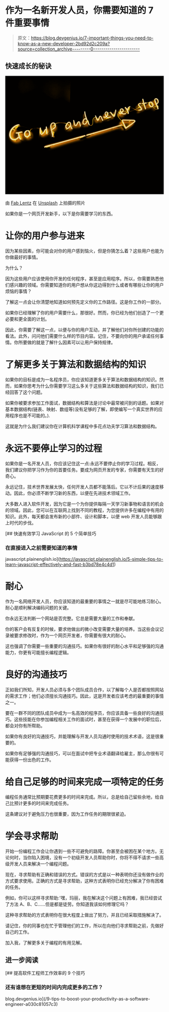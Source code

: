 # 作为一名新开发人员，你需要知道的 7 件重要事情

> 原文：<https://blog.devgenius.io/7-important-things-you-need-to-know-as-a-new-developer-2bd92d2c209a?source=collection_archive---------0----------------------->

## 快速成长的秘诀

![](img/dd548530ef9089f387d2cc51ae9911cf.png)

由 [Fab Lentz](https://unsplash.com/@fossy?utm_source=medium&utm_medium=referral) 在 [Unsplash](https://unsplash.com?utm_source=medium&utm_medium=referral) 上拍摄的照片

如果你是一个网页开发新手，以下是你需要学习的东西。

# 让你的用户参与进来

因为某些因素，你可能会对你的用户感到恼火，但是你猜怎么着？这些用户也能为你做最好的事情。

为什么？

因为这些用户应该使用你开发的任何程序，甚至是应用程序。所以，你需要熟悉他们感兴趣的领域。你需要知道你的用户想从你这边得到什么或者有哪些让你的用户烦恼的事情？

了解这一点会让你清楚地知道如何预先定义你的工作路径。这是你工作的一部分。

如果你已经理解了你的用户需要什么，那很好。然而，你已经为他们创造了一个更必要和更全面的计划。

因此，你需要了解这一点，以便与你的用户互动，并了解他们对你所创建的功能的看法。此外，问问他们需要什么样的节目内容。记住，不要向你的用户承诺任何事情。你所要做的就是了解什么因素可以让用户保持规律。

# 了解更多关于算法和数据结构的知识

如果你的目标是成为一名程序员，你应该知道更多关于算法和数据结构的知识。然而，如果你思考为什么你需要学习这么多关于这些算法和数据结构的知识，我们已经回答了这个问题。

如果你被要求参加工作面试，数据结构和算法是讨论中最常被问到的话题。如果对基本数据结构(链表、映射、数组等)没有足够的了解，即使编写一个真实世界的应用程序也是不可能的。).

这就是为什么我们建议你在计算机科学课程中多花点功夫学习算法和数据结构。

# 永远不要停止学习的过程

如果你是一名开发人员，你应该记住这一点:永远不要停止你的学习过程。相反，我们建议你把学习作为你的首要任务。要成为网页开发的专家，你需要有天生的好奇心。

永远记住，技术世界发展太快，任何开发人员都不能落后。它以不计后果的速度移动。因此，你必须不断学习新的东西，以便在先进技术领域工作。

大多数人进入软件开发，因为它是一个为你提供每隔一天学习新事物和语言的机会的领域。因此，您可以在互联网上找到不同的教程，为您提供许多在编程中有用的知识。此外，每天都会发布新的小部件、设计和脚本，以便 web 开发人员能够跟上时代的步伐。

[](https://javascript.plainenglish.io/5-simple-tips-to-learn-javascript-effectively-and-fast-b3bd78e4c4d1) [## 快速有效学习 JavaScript 的 5 个简单技巧

### 在直接进入之前需要知道的事情

javascript.plainenglish.io](https://javascript.plainenglish.io/5-simple-tips-to-learn-javascript-effectively-and-fast-b3bd78e4c4d1) 

# 耐心

作为一名网络开发人员，你应该知道的最重要的事情之一就是尽可能地练习耐心。耐心是顺利解决编码问题的关键。

你永远无法判断一个网站是否完整。它总是需要大量的工作和奉献。

你的客户会有反复的时候，要求他做出的微小改变需要大量的培养。当这些会议记录被要求修改时，作为一个网页开发者，你需要有很大的耐心。

这也强调了你需要一些重要的沟通技巧。如果你有很好的耐心水平和足够强的沟通能力，你更有可能擅长编程逻辑。

# 良好的沟通技巧

正如我们所知，开发人员必须与多个团队成员合作，以了解每个人是否都按照网站的需求工作；他们必须擅长沟通技巧。因此，这是开发者应该考虑的最重要的事情之一。

要在一群不同的团队成员中成为一名高效的程序员，你应该具备一些良好的沟通技巧。这些技能在你参加编程相关工作的面试时，甚至在获得一个发展中的职位后，都会对你有所帮助。

如果你有良好的沟通技巧，并能理解与开发人员沟通时使用的技术术语，这是很重要的。

如果你有足够强的沟通技巧，可以在面试中把专业术语翻译给雇主，那么你很有可能获得一份出色的工作。

# 给自己足够的时间来完成一项特定的任务

编程任务通常比预期要花费更多的时间来完成。所以，总是给自己留些余地，给自己比预计更多的时间来完成任务。

这条建议对于避免压力也很重要，因为工作任务的期限很紧迫。

# 学会寻求帮助

开始一份编程工作会让你遇到一些不可避免的路障。你甚至会被困在某个地方。无论何时，当你陷入困境，没有一个初级开发人员帮助你时，你将不得不请求一些高级开发人员来解决一个编程问题。

现在，寻求帮助有正确和错误的方式。错误的方式是以一种表明你还没有做作业的方式要求使用。正确的方式是寻求帮助，这种方式表明你已经充分解决了你有困难的任务。

例如，你可以这样寻求帮助:'嘿，玛丽，我在解决这个问题上有困难，我已经尝试了方法 A、B、C……但是都是徒劳。你知道我该如何修理它吗？

这种寻求帮助的方式表明你在很大程度上做出了努力，并且已经采取措施解决了。

请记住，你的同事也在忙于管理他们的工作，所以在向他们寻求帮助之前，先做好自己的工作。

加入我，了解更多关于编程的有用见解。

## 进一步阅读

[](/9-tips-to-boost-your-productivity-as-a-software-engineer-a030c81057c3) [## 提高软件工程师工作效率的 9 个技巧

### 还有谁想在更短的时间内完成更多的工作？

blog.devgenius.io](/9-tips-to-boost-your-productivity-as-a-software-engineer-a030c81057c3)